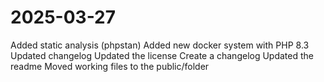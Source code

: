 # 2025-03-27

Added static analysis (phpstan)
Added new docker system with PHP 8.3
Updated changelog
Updated the license
Create a changelog
Updated the readme
Moved working files to the public/folder
